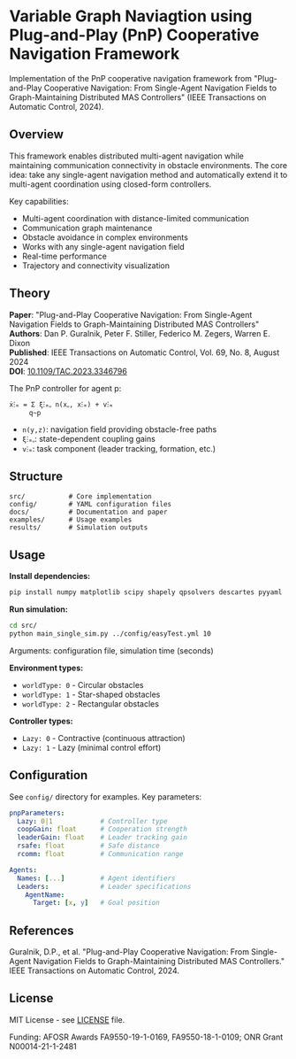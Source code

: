 # Variable Graph Naviagtion using Plug-and-Play (PnP) Cooperative Navigation Framework

Implementation of the PnP cooperative navigation framework from "Plug-and-Play Cooperative Navigation: From Single-Agent Navigation Fields to Graph-Maintaining Distributed MAS Controllers" (IEEE Transactions on Automatic Control, 2024).

## Overview

This framework enables distributed multi-agent navigation while maintaining communication connectivity in obstacle environments. The core idea: take any single-agent navigation method and automatically extend it to multi-agent coordination using closed-form controllers.

Key capabilities:
- Multi-agent coordination with distance-limited communication
- Communication graph maintenance
- Obstacle avoidance in complex environments
- Works with any single-agent navigation field
- Real-time performance
- Trajectory and connectivity visualization

## Theory

**Paper**: "Plug-and-Play Cooperative Navigation: From Single-Agent Navigation Fields to Graph-Maintaining Distributed MAS Controllers"  
**Authors**: Dan P. Guralnik, Peter F. Stiller, Federico M. Zegers, Warren E. Dixon  
**Published**: IEEE Transactions on Automatic Control, Vol. 69, No. 8, August 2024  
**DOI**: [10.1109/TAC.2023.3346796](https://doi.org/10.1109/TAC.2023.3346796)

The PnP controller for agent p:
```
ẋⵗₘ = Σ ξⵗₘᵩ n(xᵩ, xⵗₘ) + vⵗₘ
     q~p
```

- `n(y,z)`: navigation field providing obstacle-free paths
- `ξⵗₘᵩ`: state-dependent coupling gains
- `vⵗₘ`: task component (leader tracking, formation, etc.)

## Structure

```
src/           # Core implementation
config/        # YAML configuration files  
docs/          # Documentation and paper
examples/      # Usage examples
results/       # Simulation outputs
```

## Usage

**Install dependencies:**
```bash
pip install numpy matplotlib scipy shapely qpsolvers descartes pyyaml
```

**Run simulation:**
```bash
cd src/
python main_single_sim.py ../config/easyTest.yml 10
```
Arguments: configuration file, simulation time (seconds)

**Environment types:**
- `worldType: 0` - Circular obstacles
- `worldType: 1` - Star-shaped obstacles  
- `worldType: 2` - Rectangular obstacles

**Controller types:**
- `Lazy: 0` - Contractive (continuous attraction)
- `Lazy: 1` - Lazy (minimal control effort)

## Configuration

See `config/` directory for examples. Key parameters:

```yaml
pnpParameters:
  Lazy: 0|1            # Controller type
  coopGain: float      # Cooperation strength  
  leaderGain: float    # Leader tracking gain
  rsafe: float         # Safe distance
  rcomm: float         # Communication range

Agents:
  Names: [...]         # Agent identifiers
  Leaders:             # Leader specifications
    AgentName:
      Target: [x, y]   # Goal position
```


## References

Guralnik, D.P., et al. "Plug-and-Play Cooperative Navigation: From Single-Agent Navigation Fields to Graph-Maintaining Distributed MAS Controllers." IEEE Transactions on Automatic Control, 2024.

## License

MIT License - see [LICENSE](LICENSE) file.

Funding: AFOSR Awards FA9550-19-1-0169, FA9550-18-1-0109; ONR Grant N00014-21-1-2481
